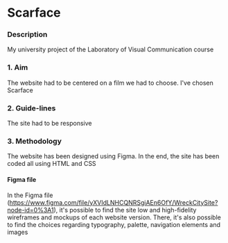 # Scarface

### Description
My university project of the Laboratory of Visual Communication course

### 1. Aim
The website had to be centered on a film we had to choose. I've chosen Scarface

### 2. Guide-lines
The site had to be responsive 

### 3. Methodology
The website has been designed using Figma. In the end, the site has been coded all using HTML and CSS

#### Figma file
In the Figma file (https://www.figma.com/file/yXVIdLNHCQNRSgiAEn6OfY/WreckCitySite?node-id=0%3A1), it's possible to find 
the site low and high-fidelity wireframes and mockups of each website version. There, it's also possible to find the choices regarding 
typography, palette, navigation elements and images
